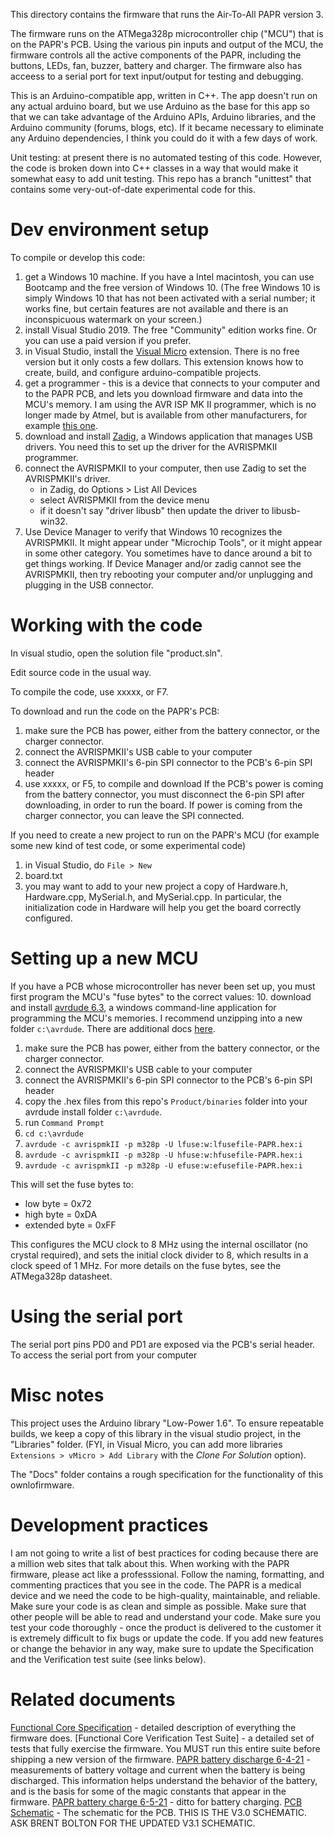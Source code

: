 This directory contains the firmware that runs the Air-To-All PAPR version 3.

The firmware runs on the ATMega328p microcontroller chip ("MCU") that is on the PAPR's PCB. Using the various pin inputs and output of the MCU, the firmware controls all the active components of the PAPR, including the buttons, LEDs, fan, buzzer, battery and charger. The firmware also has acceess to a serial port for text input/output for testing and debugging.

This is an Arduino-compatible app, written in C++. The app doesn't run on any actual arduino board, but we use Arduino as the base for this app so that we can take advantage of the Arduino APIs, Arduino libraries, and the Arduino community (forums, blogs, etc). If it became necessary to eliminate any Arduino dependencies, I think you could do it with a few days of work.

Unit testing: at present there is no automated testing of this code. However, the code is broken down into C++ classes in a way that would make it somewhat easy to add unit testing. This repo has a branch "unittest" that contains some very-out-of-date experimental code for this.

# Dev environment setup

To compile or develop this code:
1. get a Windows 10 machine. If you have a Intel macintosh, you can use Bootcamp and the free version of Windows 10. (The free Windows 10 is simply Windows 10 that has not been activated with a serial number; it works fine, but certain features are not available and there is an inconspicuous watermark on your screen.)
2. install Visual Studio 2019. The free "Community" edition works fine. Or you can use a paid version if you prefer.
3. in Visual Studio, install the [Visual Micro](https://www.visualmicro.com) extension. There is no free version but it only costs a few dollars. This extension knows how to create, build, and configure arduino-compatible projects.
4. get a programmer - this is a device that connects to your computer and to the PAPR PCB, and lets you download firmware and data into the MCU's memory. I am using the AVR ISP MK II programmer, which is no longer made by Atmel, but is available from other manufacturers, for example [this one](https://www.amazon.com/waveshare-Compatible-AVRISP-USB-XPII/dp/B00ID98C5K/ref=sr_1_2_sspa?dchild=1&keywords=atmel+avr+isp+mkii&qid=1624736601&sr=8-2-spons&psc=1&smid=A2SA28G0M1VPHD&spLa=ZW5jcnlwdGVkUXVhbGlmaWVyPUFLUzdNVzRJS1NYVTAmZW5jcnlwdGVkSWQ9QTA1NDQ1NzEzMTU1TkRIUkhMWDhWJmVuY3J5cHRlZEFkSWQ9QTAyMTEwOTIzS0M3Wk5ZMkE1RThYJndpZGdldE5hbWU9c3BfYXRmJmFjdGlvbj1jbGlja1JlZGlyZWN0JmRvTm90TG9nQ2xpY2s9dHJ1ZQ==).
5. download and install [Zadig](https://zadig.akeo.ie/), a Windows application that manages USB drivers. You need this to set up the driver for the AVRISPMKII programmer.
7. connect the AVRISPMKII to your computer, then use Zadig to set the AVRISPMKII's driver. 
    - in Zadig, do Options > List All Devices
    - select AVRISPMKII from the device menu
    - if it doesn't say "driver libusb" then update the driver to libusb-win32.
9. Use Device Manager to verify that Windows 10 recognizes the AVRISPMKII. It might appear under "Microchip Tools", or it might appear in some other category. You sometimes have to dance around a bit to get things working. If Device Manager and/or zadig cannot see the AVRISPMKII, then try rebooting your computer and/or unplugging and plugging in the USB connector.

# Working with the code

In visual studio, open the solution file "product.sln".

Edit source code in the usual way.

To compile the code, use xxxxx, or F7.

To download and run the code on the PAPR's PCB:
1. make sure the PCB has power, either from the battery connector, or the charger connector.
1. connect the AVRISPMKII's USB cable to your computer
1. connect the AVRISPMKII's 6-pin SPI connector to the PCB's 6-pin SPI header
1. use xxxxx, or F5, to compile and download
If the PCB's power is coming from the battery connector, you must disconnect the 6-pin SPI after downloading, in order to run the board. If power is coming from the charger connector, you can leave the SPI connected.

If you need to create a new project to run on the PAPR's MCU (for example some new kind of test code, or some experimental code)
1. in Visual Studio, do `File > New`
2. board.txt
3. you may want to add to your new project a copy of Hardware.h, Hardware.cpp, MySerial.h, and MySerial.cpp. In particular, the initialization code in Hardware will help you get the board correctly configured.

# Setting up a new MCU

If you have a PCB whose microcontroller has never been set up, you must first program the MCU's "fuse bytes" to the correct values:
10. download and install [avrdude 6.3](https://www.nongnu.org/avrdude/), a windows command-line application for programming the MCU's memories. I recommend unzipping into a new folder `c:\avrdude`. There are additional docs [here](https://www.ladyada.net/learn/avr/avrdude.html).
1. make sure the PCB has power, either from the battery connector, or the charger connector.
1. connect the AVRISPMKII's USB cable to your computer
1. connect the AVRISPMKII's 6-pin SPI connector to the PCB's 6-pin SPI header
1. copy the .hex files from this repo's `Product/binaries` folder into your avrdude install folder `c:\avrdude`.
2. run `Command Prompt`
3. `cd c:\avrdude`
4. `avrdude -c avrispmkII -p m328p -U lfuse:w:lfusefile-PAPR.hex:i`
4. `avrdude -c avrispmkII -p m328p -U hfuse:w:hfusefile-PAPR.hex:i`
4. `avrdude -c avrispmkII -p m328p -U efuse:w:efusefile-PAPR.hex:i`

This will set the fuse bytes to:
- low byte = 0x72
- high byte = 0xDA
- extended byte = 0xFF

This configures the MCU clock to 8 MHz using the internal oscillator (no crystal required), and sets the initial clock divider to 8, which results in a clock speed of 1 MHz. For more details on the fuse bytes, see the ATMega328p datasheet.

# Using the serial port

The serial port pins PD0 and PD1 are exposed via the PCB's serial header. To access the serial port from your computer

# Misc notes

This project uses the Arduino library "Low-Power 1.6". To ensure repeatable builds, we keep a copy of this library in the visual studio project, in the "Libraries" folder. (FYI, in Visual Micro, you can add more libraries `Extensions > vMicro > Add Library` with the *Clone For Solution* option).

The "Docs" folder contains a rough specification for the functionality of this ownlofirmware. 


# Development practices

I am not going to write a list of best practices for coding because there are a million web sites that talk about this. When working with the PAPR firmware, please act like a professsional. Follow the naming, formatting, and commenting practices that you see in the code. The PAPR is a medical device and we need the code to be high-quality, maintainable, and reliable. Make sure your code is as clean and simple as possible. Make sure that other people will be able to read and understand your code. Make sure you test your code thoroughly - once the product is delivered to the customer it is extremely difficult to fix bugs or update the code. If you add new features or change the behavior in any way, make sure to update the Specification and the Verification test suite (see links below).

# Related documents

[Functional Core Specification](https://docs.google.com/document/d/1O3QTVKkepRBzme7QUEG_r9uPpGkaOA27uIlCKO2OQU8/edit) - detailed description of everything the firmware does. 
[Functional Core Verification Test Suite] - a detailed set of tests that fully exercise the firmware. You MUST run this entire suite before shipping a new version of the firmware.
[PAPR battery discharge 6-4-21](https://docs.google.com/spreadsheets/d/14-mchRN22HC6OSyAcN329NEcRRjF2_VMbKz3yHDDEoI/edit#gid=1527307635) - measurements of battery voltage and current when the battery is being discharged. This information helps understand the behavior of the battery, and is the basis for some of the magic constants that appear in the firmware.
[PAPR battery charge 6-5-21](https://docs.google.com/spreadsheets/d/1fPnn2ukakk8MpyGW_KrOW2ediHh8FU6yWr4Kfq2UNJs/edit#gid=13224763) - ditto for battery charging.
[PCB Schematic](https://drive.google.com/file/d/1MSYiGF72mZZyR-azV0Dmqaq_ivXD0C3Q/view?usp=sharing) - The schematic for the PCB. THIS IS THE V3.0 SCHEMATIC. ASK BRENT BOLTON FOR THE UPDATED V3.1 SCHEMATIC.


